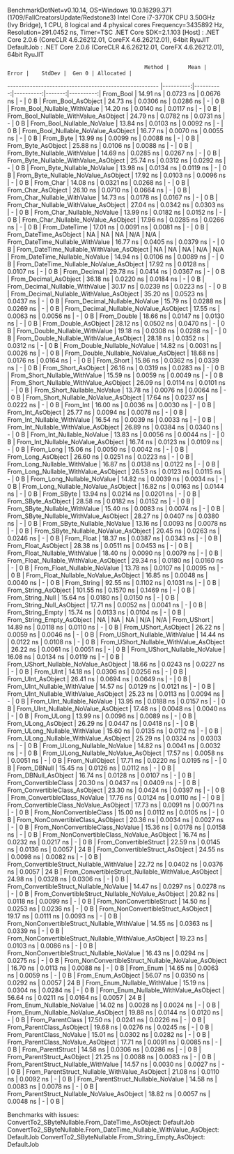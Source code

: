 
BenchmarkDotNet=v0.10.14, OS=Windows 10.0.16299.371 (1709/FallCreatorsUpdate/Redstone3)
Intel Core i7-3770K CPU 3.50GHz (Ivy Bridge), 1 CPU, 8 logical and 4 physical cores
Frequency=3435892 Hz, Resolution=291.0452 ns, Timer=TSC
.NET Core SDK=2.1.103
  [Host]     : .NET Core 2.0.6 (CoreCLR 4.6.26212.01, CoreFX 4.6.26212.01), 64bit RyuJIT
  DefaultJob : .NET Core 2.0.6 (CoreCLR 4.6.26212.01, CoreFX 4.6.26212.01), 64bit RyuJIT


                                                Method |      Mean |     Error |    StdDev |  Gen 0 | Allocated |
------------------------------------------------------ |----------:|----------:|----------:|-------:|----------:|
                                             From_Bool |  14.91 ns | 0.0723 ns | 0.0676 ns |      - |       0 B |
                                    From_Bool_AsObject |  24.73 ns | 0.0306 ns | 0.0286 ns |      - |       0 B |
                          From_Bool_Nullable_WithValue |  14.20 ns | 0.0140 ns | 0.0117 ns |      - |       0 B |
                 From_Bool_Nullable_WithValue_AsObject |  24.79 ns | 0.0782 ns | 0.0731 ns |      - |       0 B |
                            From_Bool_Nullable_NoValue |  13.84 ns | 0.0103 ns | 0.0092 ns |      - |       0 B |
                   From_Bool_Nullable_NoValue_AsObject |  16.77 ns | 0.0070 ns | 0.0055 ns |      - |       0 B |
                                             From_Byte |  13.99 ns | 0.0099 ns | 0.0088 ns |      - |       0 B |
                                    From_Byte_AsObject |  25.88 ns | 0.0106 ns | 0.0088 ns |      - |       0 B |
                          From_Byte_Nullable_WithValue |  14.69 ns | 0.0285 ns | 0.0267 ns |      - |       0 B |
                 From_Byte_Nullable_WithValue_AsObject |  25.74 ns | 0.0312 ns | 0.0292 ns |      - |       0 B |
                            From_Byte_Nullable_NoValue |  13.98 ns | 0.0134 ns | 0.0119 ns |      - |       0 B |
                   From_Byte_Nullable_NoValue_AsObject |  17.92 ns | 0.0103 ns | 0.0096 ns |      - |       0 B |
                                             From_Char |  14.08 ns | 0.0321 ns | 0.0268 ns |      - |       0 B |
                                    From_Char_AsObject |  26.10 ns | 0.0710 ns | 0.0664 ns |      - |       0 B |
                          From_Char_Nullable_WithValue |  14.73 ns | 0.0178 ns | 0.0167 ns |      - |       0 B |
                 From_Char_Nullable_WithValue_AsObject |  27.04 ns | 0.0342 ns | 0.0303 ns |      - |       0 B |
                            From_Char_Nullable_NoValue |  13.99 ns | 0.0182 ns | 0.0152 ns |      - |       0 B |
                   From_Char_Nullable_NoValue_AsObject |  17.96 ns | 0.0285 ns | 0.0266 ns |      - |       0 B |
                                         From_DateTime |  17.01 ns | 0.0091 ns | 0.0081 ns |      - |       0 B |
                                From_DateTime_AsObject |        NA |        NA |        NA |    N/A |       N/A |
                      From_DateTime_Nullable_WithValue |  16.77 ns | 0.0405 ns | 0.0379 ns |      - |       0 B |
             From_DateTime_Nullable_WithValue_AsObject |        NA |        NA |        NA |    N/A |       N/A |
                        From_DateTime_Nullable_NoValue |  14.94 ns | 0.0106 ns | 0.0089 ns |      - |       0 B |
               From_DateTime_Nullable_NoValue_AsObject |  17.92 ns | 0.0128 ns | 0.0107 ns |      - |       0 B |
                                          From_Decimal |  29.78 ns | 0.0414 ns | 0.0367 ns |      - |       0 B |
                                 From_Decimal_AsObject |  36.18 ns | 0.0220 ns | 0.0184 ns |      - |       0 B |
                       From_Decimal_Nullable_WithValue |  30.17 ns | 0.0239 ns | 0.0223 ns |      - |       0 B |
              From_Decimal_Nullable_WithValue_AsObject |  35.20 ns | 0.0523 ns | 0.0437 ns |      - |       0 B |
                         From_Decimal_Nullable_NoValue |  15.79 ns | 0.0288 ns | 0.0269 ns |      - |       0 B |
                From_Decimal_Nullable_NoValue_AsObject |  17.55 ns | 0.0063 ns | 0.0056 ns |      - |       0 B |
                                           From_Double |  18.66 ns | 0.0147 ns | 0.0130 ns |      - |       0 B |
                                  From_Double_AsObject |  28.12 ns | 0.0502 ns | 0.0470 ns |      - |       0 B |
                        From_Double_Nullable_WithValue |  19.18 ns | 0.0308 ns | 0.0288 ns |      - |       0 B |
               From_Double_Nullable_WithValue_AsObject |  28.18 ns | 0.0352 ns | 0.0312 ns |      - |       0 B |
                          From_Double_Nullable_NoValue |  14.82 ns | 0.0031 ns | 0.0026 ns |      - |       0 B |
                 From_Double_Nullable_NoValue_AsObject |  18.68 ns | 0.0176 ns | 0.0164 ns |      - |       0 B |
                                            From_Short |  15.86 ns | 0.0362 ns | 0.0339 ns |      - |       0 B |
                                   From_Short_AsObject |  26.16 ns | 0.0319 ns | 0.0283 ns |      - |       0 B |
                         From_Short_Nullable_WithValue |  15.59 ns | 0.0059 ns | 0.0049 ns |      - |       0 B |
                From_Short_Nullable_WithValue_AsObject |  26.09 ns | 0.0114 ns | 0.0101 ns |      - |       0 B |
                           From_Short_Nullable_NoValue |  13.78 ns | 0.0076 ns | 0.0064 ns |      - |       0 B |
                  From_Short_Nullable_NoValue_AsObject |  17.64 ns | 0.0237 ns | 0.0222 ns |      - |       0 B |
                                              From_Int |  16.00 ns | 0.0036 ns | 0.0030 ns |      - |       0 B |
                                     From_Int_AsObject |  25.77 ns | 0.0094 ns | 0.0078 ns |      - |       0 B |
                           From_Int_Nullable_WithValue |  16.54 ns | 0.0039 ns | 0.0033 ns |      - |       0 B |
                  From_Int_Nullable_WithValue_AsObject |  26.89 ns | 0.0384 ns | 0.0340 ns |      - |       0 B |
                             From_Int_Nullable_NoValue |  13.83 ns | 0.0056 ns | 0.0044 ns |      - |       0 B |
                    From_Int_Nullable_NoValue_AsObject |  16.74 ns | 0.0123 ns | 0.0109 ns |      - |       0 B |
                                             From_Long |  15.06 ns | 0.0050 ns | 0.0042 ns |      - |       0 B |
                                    From_Long_AsObject |  26.60 ns | 0.0251 ns | 0.0223 ns |      - |       0 B |
                          From_Long_Nullable_WithValue |  16.87 ns | 0.0138 ns | 0.0122 ns |      - |       0 B |
                 From_Long_Nullable_WithValue_AsObject |  26.53 ns | 0.0123 ns | 0.0115 ns |      - |       0 B |
                            From_Long_Nullable_NoValue |  14.82 ns | 0.0039 ns | 0.0034 ns |      - |       0 B |
                   From_Long_Nullable_NoValue_AsObject |  16.82 ns | 0.0163 ns | 0.0144 ns |      - |       0 B |
                                            From_SByte |  13.94 ns | 0.0214 ns | 0.0201 ns |      - |       0 B |
                                   From_SByte_AsObject |  28.58 ns | 0.0182 ns | 0.0152 ns |      - |       0 B |
                         From_SByte_Nullable_WithValue |  15.40 ns | 0.0083 ns | 0.0074 ns |      - |       0 B |
                From_SByte_Nullable_WithValue_AsObject |  28.27 ns | 0.0407 ns | 0.0380 ns |      - |       0 B |
                           From_SByte_Nullable_NoValue |  13.16 ns | 0.0093 ns | 0.0078 ns |      - |       0 B |
                  From_SByte_Nullable_NoValue_AsObject |  20.45 ns | 0.0263 ns | 0.0246 ns |      - |       0 B |
                                            From_Float |  18.37 ns | 0.0387 ns | 0.0343 ns |      - |       0 B |
                                   From_Float_AsObject |  28.38 ns | 0.0511 ns | 0.0453 ns |      - |       0 B |
                         From_Float_Nullable_WithValue |  18.40 ns | 0.0090 ns | 0.0079 ns |      - |       0 B |
                From_Float_Nullable_WithValue_AsObject |  29.34 ns | 0.0180 ns | 0.0160 ns |      - |       0 B |
                           From_Float_Nullable_NoValue |  13.78 ns | 0.0107 ns | 0.0095 ns |      - |       0 B |
                  From_Float_Nullable_NoValue_AsObject |  16.85 ns | 0.0048 ns | 0.0040 ns |      - |       0 B |
                                           From_String |  92.55 ns | 0.1102 ns | 0.1031 ns |      - |       0 B |
                                  From_String_AsObject | 101.55 ns | 0.1570 ns | 0.1469 ns |      - |       0 B |
                                      From_String_Null |  15.64 ns | 0.0180 ns | 0.0150 ns |      - |       0 B |
                             From_String_Null_AsObject |  17.71 ns | 0.0052 ns | 0.0041 ns |      - |       0 B |
                                     From_String_Empty |  15.74 ns | 0.0133 ns | 0.0104 ns |      - |       0 B |
                            From_String_Empty_AsObject |        NA |        NA |        NA |    N/A |       N/A |
                                           From_UShort |  14.89 ns | 0.0118 ns | 0.0110 ns |      - |       0 B |
                                  From_UShort_AsObject |  26.22 ns | 0.0059 ns | 0.0046 ns |      - |       0 B |
                        From_UShort_Nullable_WithValue |  14.44 ns | 0.0122 ns | 0.0108 ns |      - |       0 B |
               From_UShort_Nullable_WithValue_AsObject |  26.22 ns | 0.0061 ns | 0.0051 ns |      - |       0 B |
                          From_UShort_Nullable_NoValue |  16.08 ns | 0.0134 ns | 0.0119 ns |      - |       0 B |
                 From_UShort_Nullable_NoValue_AsObject |  18.66 ns | 0.0243 ns | 0.0227 ns |      - |       0 B |
                                             From_UInt |  14.18 ns | 0.0306 ns | 0.0256 ns |      - |       0 B |
                                    From_UInt_AsObject |  26.41 ns | 0.0694 ns | 0.0649 ns |      - |       0 B |
                          From_UInt_Nullable_WithValue |  14.57 ns | 0.0129 ns | 0.0121 ns |      - |       0 B |
                 From_UInt_Nullable_WithValue_AsObject |  25.23 ns | 0.0113 ns | 0.0094 ns |      - |       0 B |
                            From_UInt_Nullable_NoValue |  13.95 ns | 0.0188 ns | 0.0157 ns |      - |       0 B |
                   From_UInt_Nullable_NoValue_AsObject |  17.48 ns | 0.0048 ns | 0.0040 ns |      - |       0 B |
                                            From_ULong |  13.99 ns | 0.0096 ns | 0.0089 ns |      - |       0 B |
                                   From_ULong_AsObject |  26.29 ns | 0.0447 ns | 0.0418 ns |      - |       0 B |
                         From_ULong_Nullable_WithValue |  15.60 ns | 0.0135 ns | 0.0112 ns |      - |       0 B |
                From_ULong_Nullable_WithValue_AsObject |  25.29 ns | 0.0324 ns | 0.0303 ns |      - |       0 B |
                           From_ULong_Nullable_NoValue |  14.82 ns | 0.0041 ns | 0.0032 ns |      - |       0 B |
                  From_ULong_Nullable_NoValue_AsObject |  17.57 ns | 0.0058 ns | 0.0051 ns |      - |       0 B |
                                       From_NullObject |  17.71 ns | 0.0220 ns | 0.0195 ns |      - |       0 B |
                                           From_DBNull |  15.45 ns | 0.0126 ns | 0.0112 ns |      - |       0 B |
                                  From_DBNull_AsObject |  16.74 ns | 0.0128 ns | 0.0107 ns |      - |       0 B |
                                 From_ConvertibleClass |  20.30 ns | 0.0437 ns | 0.0409 ns |      - |       0 B |
                        From_ConvertibleClass_AsObject |  23.30 ns | 0.0424 ns | 0.0397 ns |      - |       0 B |
                         From_ConvertibleClass_NoValue |  17.76 ns | 0.0124 ns | 0.0110 ns |      - |       0 B |
                From_ConvertibleClass_NoValue_AsObject |  17.73 ns | 0.0091 ns | 0.0071 ns |      - |       0 B |
                              From_NonConvertibleClass |  15.00 ns | 0.0112 ns | 0.0105 ns |      - |       0 B |
                     From_NonConvertibleClass_AsObject |  20.36 ns | 0.0034 ns | 0.0027 ns |      - |       0 B |
                      From_NonConvertibleClass_NoValue |  15.36 ns | 0.0178 ns | 0.0158 ns |      - |       0 B |
             From_NonConvertibleClass_NoValue_AsObject |  16.74 ns | 0.0232 ns | 0.0217 ns |      - |       0 B |
                                From_ConvertibleStruct |  22.59 ns | 0.0145 ns | 0.0136 ns | 0.0057 |      24 B |
                       From_ConvertibleStruct_AsObject |  24.55 ns | 0.0098 ns | 0.0082 ns |      - |       0 B |
             From_ConvertibleStruct_Nullable_WithValue |  22.72 ns | 0.0402 ns | 0.0376 ns | 0.0057 |      24 B |
    From_ConvertibleStruct_Nullable_WithValue_AsObject |  24.98 ns | 0.0328 ns | 0.0306 ns |      - |       0 B |
               From_ConvertibleStruct_Nullable_NoValue |  14.47 ns | 0.0297 ns | 0.0278 ns |      - |       0 B |
      From_ConvertibleStruct_Nullable_NoValue_AsObject |  20.82 ns | 0.0118 ns | 0.0099 ns |      - |       0 B |
                             From_NonConvertibleStruct |  14.50 ns | 0.0253 ns | 0.0236 ns |      - |       0 B |
                    From_NonConvertibleStruct_AsObject |  19.17 ns | 0.0111 ns | 0.0093 ns |      - |       0 B |
          From_NonConvertibleStruct_Nullable_WithValue |  14.55 ns | 0.0363 ns | 0.0339 ns |      - |       0 B |
 From_NonConvertibleStruct_Nullable_WithValue_AsObject |  19.23 ns | 0.0103 ns | 0.0086 ns |      - |       0 B |
            From_NonConvertibleStruct_Nullable_NoValue |  16.43 ns | 0.0294 ns | 0.0275 ns |      - |       0 B |
   From_NonConvertibleStruct_Nullable_NoValue_AsObject |  16.70 ns | 0.0113 ns | 0.0088 ns |      - |       0 B |
                                             From_Enum |  14.65 ns | 0.0063 ns | 0.0059 ns |      - |       0 B |
                                    From_Enum_AsObject |  56.07 ns | 0.0350 ns | 0.0292 ns | 0.0057 |      24 B |
                          From_Enum_Nullable_WithValue |  15.19 ns | 0.0304 ns | 0.0284 ns |      - |       0 B |
                 From_Enum_Nullable_WithValue_AsObject |  56.64 ns | 0.0211 ns | 0.0164 ns | 0.0057 |      24 B |
                            From_Enum_Nullable_NoValue |  14.02 ns | 0.0028 ns | 0.0024 ns |      - |       0 B |
                   From_Enum_Nullable_NoValue_AsObject |  19.88 ns | 0.0144 ns | 0.0120 ns |      - |       0 B |
                                      From_ParentClass |  17.50 ns | 0.0241 ns | 0.0226 ns |      - |       0 B |
                             From_ParentClass_AsObject |  19.68 ns | 0.0276 ns | 0.0245 ns |      - |       0 B |
                              From_ParentClass_NoValue |  15.01 ns | 0.0302 ns | 0.0282 ns |      - |       0 B |
                     From_ParentClass_NoValue_AsObject |  17.71 ns | 0.0091 ns | 0.0085 ns |      - |       0 B |
                                     From_ParentStruct |  14.58 ns | 0.0306 ns | 0.0286 ns |      - |       0 B |
                            From_ParentStruct_AsObject |  21.25 ns | 0.0088 ns | 0.0083 ns |      - |       0 B |
                  From_ParentStruct_Nullable_WithValue |  14.57 ns | 0.0030 ns | 0.0027 ns |      - |       0 B |
         From_ParentStruct_Nullable_WithValue_AsObject |  21.08 ns | 0.0110 ns | 0.0092 ns |      - |       0 B |
                    From_ParentStruct_Nullable_NoValue |  14.58 ns | 0.0083 ns | 0.0078 ns |      - |       0 B |
           From_ParentStruct_Nullable_NoValue_AsObject |  18.82 ns | 0.0057 ns | 0.0048 ns |      - |       0 B |

Benchmarks with issues:
  ConvertTo2_SByteNullable.From_DateTime_AsObject: DefaultJob
  ConvertTo2_SByteNullable.From_DateTime_Nullable_WithValue_AsObject: DefaultJob
  ConvertTo2_SByteNullable.From_String_Empty_AsObject: DefaultJob
